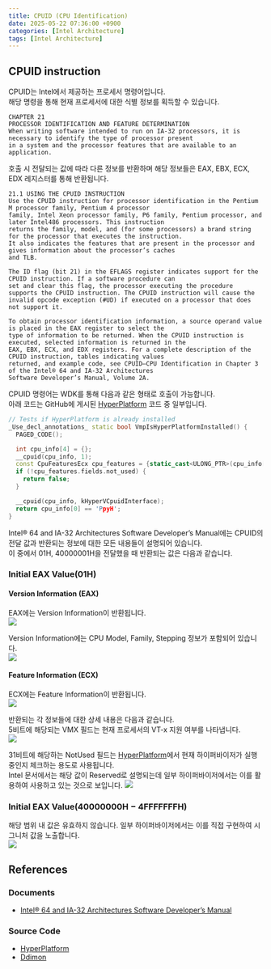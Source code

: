 ```yaml
---
title: CPUID (CPU Identification)
date: 2025-05-22 07:36:00 +0900
categories: [Intel Architecture]
tags: [Intel Architecture]
---
```


## CPUID instruction
CPUID는 Intel에서 제공하는 프로세서 명령어입니다.  
해당 명령을 통해 현재 프로세서에 대한 식별 정보를 획득할 수 있습니다.
```
CHAPTER 21
PROCESSOR IDENTIFICATION AND FEATURE DETERMINATION
When writing software intended to run on IA-32 processors, it is necessary to identify the type of processor present
in a system and the processor features that are available to an application.
```

호출 시 전달되는 값에 따라 다른 정보를 반환하며 해당 정보들은 EAX, EBX, ECX, EDX 레지스터를 통해 반환됩니다.
```
21.1 USING THE CPUID INSTRUCTION
Use the CPUID instruction for processor identification in the Pentium M processor family, Pentium 4 processor
family, Intel Xeon processor family, P6 family, Pentium processor, and later Intel486 processors. This instruction
returns the family, model, and (for some processors) a brand string for the processor that executes the instruction.
It also indicates the features that are present in the processor and gives information about the processor’s caches
and TLB.

The ID flag (bit 21) in the EFLAGS register indicates support for the CPUID instruction. If a software procedure can
set and clear this flag, the processor executing the procedure supports the CPUID instruction. The CPUID instruction will cause the invalid opcode exception (#UD) if executed on a processor that does not support it.

To obtain processor identification information, a source operand value is placed in the EAX register to select the
type of information to be returned. When the CPUID instruction is executed, selected information is returned in the
EAX, EBX, ECX, and EDX registers. For a complete description of the CPUID instruction, tables indicating values
returned, and example code, see CPUID—CPU Identification in Chapter 3 of the Intel® 64 and IA-32 Architectures
Software Developer’s Manual, Volume 2A.
```

CPUID 명령어는 WDK를 통해 다음과 같은 형태로 호출이 가능합니다.  
아래 코드는 GitHub에 게시된 [HyperPlatform](https://github.com/tandasat/HyperPlatform) 코드 중 일부입니다.
```cpp
// Tests if HyperPlatform is already installed
_Use_decl_annotations_ static bool VmpIsHyperPlatformInstalled() {
  PAGED_CODE();

  int cpu_info[4] = {};
  __cpuid(cpu_info, 1);
  const CpuFeaturesEcx cpu_features = {static_cast<ULONG_PTR>(cpu_info[2])};
  if (!cpu_features.fields.not_used) {
    return false;
  }

  __cpuid(cpu_info, kHyperVCpuidInterface);
  return cpu_info[0] == 'PpyH';
}
```

Intel® 64 and IA-32 Architectures Software Developer’s Manual에는 CPUID의 전달 값과 반환되는 정보에 대한 모든 내용들이 설명되어 있습니다.  
이 중에서 01H, 40000001H을 전달했을 때 반환되는 값은 다음과 같습니다.
### Initial EAX Value(01H)
#### Version Information (EAX)
EAX에는 Version Information이 반환됩니다.  
![](/assets/posts/2025-04-28-EPT/5.png)

Version Information에는 CPU Model, Family, Stepping 정보가 포함되어 있습니다.  
![](/assets/posts/2025-04-28-EPT/6.png)

#### Feature Information (ECX)
ECX에는 Feature Information이 반환됩니다.  
![](/assets/posts/2025-04-28-EPT/9.png)

반환되는 각 정보들에 대한 상세 내용은 다음과 같습니다.  
5비트에 해당되는 VMX 필드는 현재 프로세서의 VT-x 지원 여부를 나타냅니다.  
![](/assets/posts/2025-04-28-EPT/7.png)

31비트에 해당하는 NotUsed 필드는 [HyperPlatform](https://github.com/tandasat/HyperPlatform)에서 현재 하이퍼바이저가 실행 중인지 체크하는 용도로 사용됩니다.  
Intel 문서에서는 해당 값이 Reserved로 설명되는데 일부 하이퍼바이저에서는 이를 활용하여 사용하고 있는 것으로 보입니다.
![](/assets/posts/2025-04-28-EPT/8.png)

### Initial EAX Value(40000000H − 4FFFFFFFH)
해당 범위 내 값은 유효하지 않습니다. 일부 하이퍼바이저에서는 이를 직접 구현하여 시그니처 값을 노출합니다.  
![](/assets/posts/2025-04-28-EPT/10.png)

## References
### Documents
- [Intel® 64 and IA-32 Architectures Software Developer’s Manual](https://www.intel.com/content/www/us/en/developer/articles/technical/intel-sdm.html)

### Source Code
- [HyperPlatform](https://github.com/tandasat/HyperPlatform)  
- [Ddimon](https://github.com/tandasat/DdiMon)